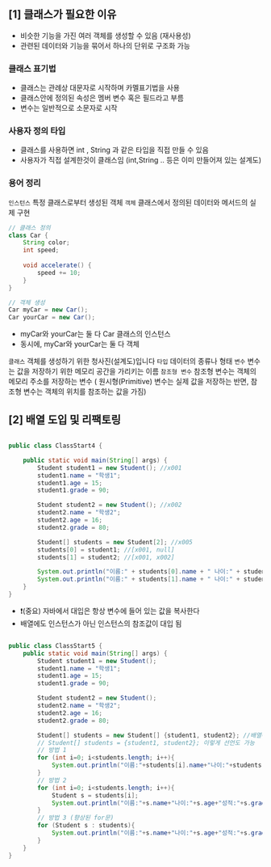 

## **[1] 클래스가 필요한 이유**

- 비슷한 기능을 가진 여러 객체를 생성할 수 있음 (재사용성)
- 관련된 데이터와 기능을 묶어서 하나의 단위로 구조화 가능

### 클래스 표기법

- 클래스는 관례상 대문자로 시작하며 카멜표기법을 사용
- 클래스안에 정의된 속성은 멤버 변수 혹은 필드라고 부름
- 변수는 일반적으로 소문자로 시작

### 사용자 정의 타입
- 클래스를 사용하면 int , String 과 같은 타입을 직접 만들 수 있음
- 사용자가 직접 설계한것이 클래스임 (int,String .. 등은 이미 만들어져 있는 설계도)

### 용어 정리

```인스턴스``` 특정 클래스로부터 생성된 객체 
```객체```    클래스에서 정의된 데이터와 메서드의 실제 구현

```java
// 클래스 정의
class Car {
    String color;
    int speed;
    
    void accelerate() {
        speed += 10;
    }
}

// 객체 생성
Car myCar = new Car();
Car yourCar = new Car();
```

- myCar와 yourCar는 둘 다 Car 클래스의 인스턴스
- 동시에, myCar와 yourCar는 둘 다 객체

```클래스``` 객체를 생성하기 위한 청사진(설계도)입니다
```타입``` 데이터의 종류나 형태
```변수``` 변수는 값을 저장하기 위한 메모리 공간을 가리키는 이름
```참조형 변수```  참조형 변수는 객체의 메모리 주소를 저장하는 변수 ( 원시형(Primitive) 변수는 실제 값을 저장하는 반면, 참조형 변수는 객체의 위치를 참조하는 값을 가짐)

## [2] 배열 도입 및 리팩토링

```java

public class ClassStart4 {

    public static void main(String[] args) {
        Student student1 = new Student(); //x001
        student1.name = "학생1";
        student1.age = 15;
        student1.grade = 90;

        Student student2 = new Student(); //x002
        student2.name = "학생2";
        student2.age = 16;
        student2.grade = 80;

        Student[] students = new Student[2]; //x005
        students[0] = student1; //[x001, null]
        students[1] = student2; //[x001, x002]

        System.out.println("이름:" + students[0].name + " 나이:" + students[0].age + " 성적:" + students[0].grade);
        System.out.println("이름:" + students[1].name + " 나이:" + students[1].age + " 성적:" + students[1].grade);
    }
}
```
-  ❗(중요) 자바에서 대입은 항상 변수에 들어 있는 값을 복사한다 
- 배열에도 인스턴스가 아닌 인스턴스의 참조값이 대입 됨


```java

public class ClassStart5 {
    public static void main(String[] args) {
        Student student1 = new Student();
        student1.name = "학생1";
        student1.age = 15;
        student1.grade = 90;

        Student student2 = new Student();
        student2.name = "학생2";
        student2.age = 16;
        student2.grade = 80;

        Student[] students = new Student[] {student1, student2}; //배열에 객체 바로 선언
        // Student[] students = {student1, student2}; 이렇게 선언도 가능
		// 방법 1
        for (int i=0; i<students.length; i++){
            System.out.println("이름:"+students[i].name+"나이:"+students[i].age+"성적:"+students[i].grade);
        }
		// 방법 2
        for (int i=0; i<students.length; i++){
            Student s = students[i];
            System.out.println("이름:"+s.name+"나이:"+s.age+"성적:"+s.grade);
        }
		// 방법 3 (향상된 for문)
        for (Student s : students){
            System.out.println("이름:"+s.name+"나이:"+s.age+"성적:"+s.grade);
        }
    }
}
```
